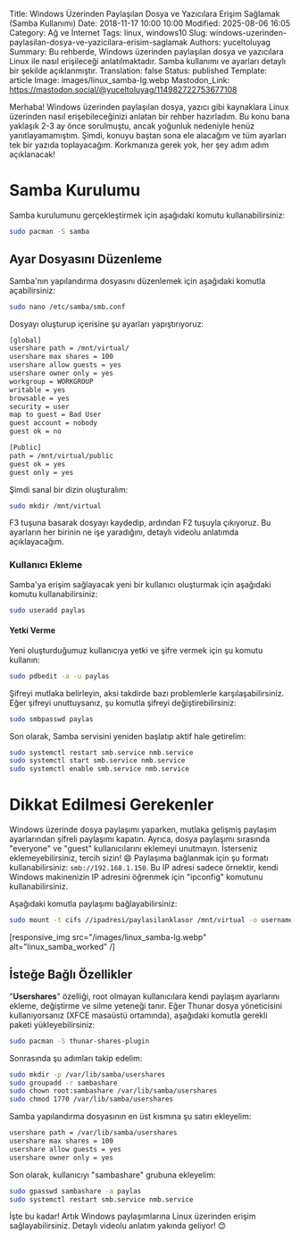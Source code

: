 Title: Windows Üzerinden Paylaşılan Dosya ve Yazıcılara Erişim Sağlamak (Samba Kullanımı)
Date: 2018-11-17 10:00 10:00
Modified: 2025-08-06 16:05
Category: Ağ ve İnternet
Tags: linux, windows10
Slug: windows-uzerinden-paylasilan-dosya-ve-yazicilara-erisim-saglamak
Authors: yuceltoluyag
Summary: Bu rehberde, Windows üzerinden paylaşılan dosya ve yazıcılara Linux ile nasıl erişileceği anlatılmaktadır. Samba kullanımı ve ayarları detaylı bir şekilde açıklanmıştır.
Translation: false
Status: published
Template: article
Image: images/linux_samba-lg.webp
Mastodon_Link: https://mastodon.social/@yuceltoluyag/114982722753677108


Merhaba! Windows üzerinden paylaşılan dosya, yazıcı gibi kaynaklara Linux üzerinden nasıl erişebileceğinizi anlatan bir rehber hazırladım. Bu konu bana yaklaşık 2-3 ay önce sorulmuştu, ancak yoğunluk nedeniyle henüz yanıtlayamamıştım. Şimdi, konuyu baştan sona ele alacağım ve tüm ayarları tek bir yazıda toplayacağım. Korkmanıza gerek yok, her şey adım adım açıklanacak!



# Samba Kurulumu

Samba kurulumunu gerçekleştirmek için aşağıdaki komutu kullanabilirsiniz:

```bash
sudo pacman -S samba
```

## Ayar Dosyasını Düzenleme

Samba'nın yapılandırma dosyasını düzenlemek için aşağıdaki komutla açabilirsiniz:

```bash
sudo nano /etc/samba/smb.conf
```

Dosyayı oluşturup içerisine şu ayarları yapıştırıyoruz:

```bash
[global]
usershare path = /mnt/virtual/
usershare max shares = 100
usershare allow guests = yes
usershare owner only = yes
workgroup = WORKGROUP
writable = yes
browsable = yes
security = user
map to guest = Bad User
guest account = nobody
guest ok = no

[Public]
path = /mnt/virtual/public
guest ok = yes
guest only = yes
```

Şimdi sanal bir dizin oluşturalım:

```bash
sudo mkdir /mnt/virtual
```

F3 tuşuna basarak dosyayı kaydedip, ardından F2 tuşuyla çıkıyoruz. Bu ayarların her birinin ne işe yaradığını, detaylı videolu anlatımda açıklayacağım.

### Kullanıcı Ekleme

Samba'ya erişim sağlayacak yeni bir kullanıcı oluşturmak için aşağıdaki komutu kullanabilirsiniz:

```bash
sudo useradd paylas
```

#### Yetki Verme

Yeni oluşturduğumuz kullanıcıya yetki ve şifre vermek için şu komutu kullanın:

```bash
sudo pdbedit -a -u paylas
```

Şifreyi mutlaka belirleyin, aksi takdirde bazı problemlerle karşılaşabilirsiniz. Eğer şifreyi unuttuysanız, şu komutla şifreyi değiştirebilirsiniz:

```bash
sudo smbpasswd paylas
```

Son olarak, Samba servisini yeniden başlatıp aktif hale getirelim:

```bash
sudo systemctl restart smb.service nmb.service
sudo systemctl start smb.service nmb.service
sudo systemctl enable smb.service nmb.service
```

# Dikkat Edilmesi Gerekenler

Windows üzerinde dosya paylaşımı yaparken, mutlaka gelişmiş paylaşım ayarlarından şifreli paylaşımı kapatın. Ayrıca, dosya paylaşımı sırasında "everyone" ve "guest" kullanıcılarını eklemeyi unutmayın. İsterseniz eklemeyebilirsiniz, tercih sizin! 😄 Paylaşıma bağlanmak için şu formatı kullanabilirsiniz: `smb://192.168.1.150`. Bu IP adresi sadece örnektir, kendi Windows makinenizin IP adresini öğrenmek için "ipconfig" komutunu kullanabilirsiniz.

Aşağıdaki komutla paylaşımı bağlayabilirsiniz:

```bash
sudo mount -t cifs //ipadresi/paylasilanklasor /mnt/virtual -o username=olusturulankullaniciadi,password=olusturulansifre,workgroup=workgroup,iocharset=utf8,uid=olusturulankullaniciadi,gid=root
```


[responsive_img src="/images/linux_samba-lg.webp" alt="linux_samba_worked" /]
## İsteğe Bağlı Özellikler

"**Usershares**" özelliği, root olmayan kullanıcılara kendi paylaşım ayarlarını ekleme, değiştirme ve silme yeteneği tanır. Eğer Thunar dosya yöneticisini kullanıyorsanız (XFCE masaüstü ortamında), aşağıdaki komutla gerekli paketi yükleyebilirsiniz:

```bash
sudo pacman -S thunar-shares-plugin
```

Sonrasında şu adımları takip edelim:

```bash
sudo mkdir -p /var/lib/samba/usershares
sudo groupadd -r sambashare
sudo chown root:sambashare /var/lib/samba/usershares
sudo chmod 1770 /var/lib/samba/usershares
```

Samba yapılandırma dosyasının en üst kısmına şu satırı ekleyelim:

```bash
usershare path = /var/lib/samba/usershares
usershare max shares = 100
usershare allow guests = yes
usershare owner only = yes
```

Son olarak, kullanıcıyı "sambashare" grubuna ekleyelim:

```bash
sudo gpasswd sambashare -a paylas
sudo systemctl restart smb.service nmb.service
```

İşte bu kadar! Artık Windows paylaşımlarına Linux üzerinden erişim sağlayabilirsiniz. Detaylı videolu anlatım yakında geliyor! 😊

